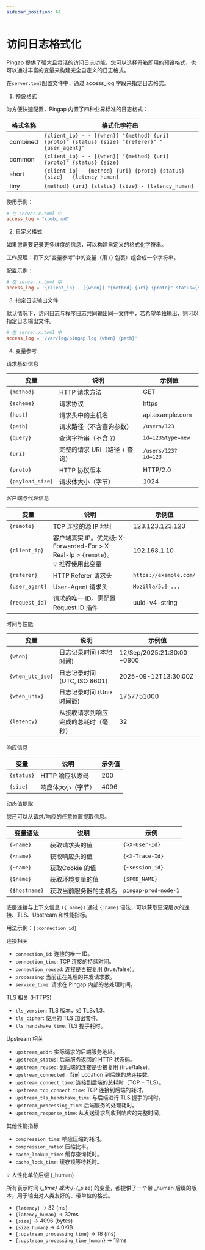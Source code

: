 ```yaml
---
sidebar_position: 61
---
```


# 访问日志格式化

Pingap 提供了强大且灵活的访问日志功能，您可以选择开箱即用的预设格式，也可以通过丰富的变量来构建完全自定义的日志格式。

在`server.toml`配置文件中，通过 access_log 字段来指定日志格式。


1. 预设格式

为方便快速配置，Pingap 内置了四种业界标准的日志格式：

| 格式名称 | 格式化字符串                                                                                   |
| -------- | ---------------------------------------------------------------------------------------------- |
| combined | `{client_ip} - - [{when}] "{method} {uri} {proto}" {status} {size} "{referer}" "{user_agent}"` |
| common   | `{client_ip} - - [{when}] "{method} {uri} {proto}" {status} {size}`                            |
| short    | `{client_ip} - {method} {uri} {proto} {status} {size} - {latency_human}`                       |
| tiny     | `{method} {uri} {status} {size} - {latency_human}`                                             |

使用示例：

```toml
# 在 server.x.toml 中
access_log = "combined"
```

2. 自定义格式

如果您需要记录更多维度的信息，可以构建自定义的格式化字符串。

工作原理：将下文“变量参考”中的变量（用 {} 包裹）组合成一个字符串。

配置示例：

```toml
# 在 server.x.toml 中
access_log = '{client_ip} - [{when}] "{method} {uri} {proto}" status={status} size={size} latency={latency_human} upstream={:upstream_addr} upstream_time={:upstream_processing_time_human}'
```

3. 指定日志输出文件

默认情况下，访问日志与程序日志共同输出同一文件中，若希望单独输出，则可以指定日志输出文件。

```toml
# 在 server.x.toml 中
access_log = '/var/log/pingap.log {when} {path}'
```

4. 变量参考

请求基础信息

| 变量             | 说明                          | 示例值              |
| ---------------- | ----------------------------- | ------------------- |
| `{method}`       | HTTP 请求方法                 | GET                 |
| `{scheme}`       | 请求协议                      | https               |
| `{host}`         | 请求头中的主机名              | api.example.com     |
| `{path}`         | 请求路径（不含查询参数）      | `/users/123`        |
| `{query}`        | 查询字符串（不含 ?）          | `id=123&type=new`   |
| `{uri}`          | 完整的请求 URI（路径 + 查询） | `/users/123?id=123` |
| `{proto}`        | HTTP 协议版本                 | HTTP/2.0            |
| `{payload_size}` | 请求体大小（字节）            | 1024                |

客户端与代理信息

| 变量           | 说明                                                                                   | 示例值                 |
| -------------- | -------------------------------------------------------------------------------------- | ---------------------- |
| `{remote}`     | TCP 连接的源 IP 地址                                                                   | 123.123.123.123        |
| `{client_ip}`  | 客户端真实 IP。优先级: X-Forwarded-For > X-Real-Ip > `{remote}`。<br/>💡 推荐使用此变量 | 192.168.1.10           |
| `{referer}`    | HTTP Referer 请求头                                                                    | `https://example.com/` |
| `{user_agent}` | User-Agent 请求头                                                                      | `Mozilla/5.0 ...`      |
| `{request_id}` | 请求的唯一 ID。需配置 Request ID 插件                                                  | uuid-v4-string         |

时间与性能

| 变量             | 说明                                 | 示例值                     |
| ---------------- | ------------------------------------ | -------------------------- |
| `{when}`         | 日志记录时间 (本地时间)              | 12/Sep/2025:21:30:00 +0800 |
| `{when_utc_iso}` | 日志记录时间 (UTC, ISO 8601)         | 2025-09-12T13:30:00Z       |
| `{when_unix}`    | 日志记录时间 (Unix 时间戳)           | 1757751000                 |
| `{latency}`      | 从接收请求到响应完成的总耗时（毫秒） | 32                         |

响应信息

| 变量       | 说明               | 示例值 |
| ---------- | ------------------ | ------ |
| `{status}` | HTTP 响应状态码    | 200    |
| `{size}`   | 响应体大小（字节） | 4096   |


动态值提取

您还可以从请求/响应的任意位置提取信息。

| 变量语法      | 说明                   | 示例                 |
| ------------- | ---------------------- | -------------------- |
| `{>name}`     | 获取请求头的值         | `{>X-User-Id}`       |
| `{<name}`     | 获取响应头的值         | `{<X-Trace-Id}`      |
| `{~name}`     | 获取Cookie 的值        | `{~session_id}`      |
| `{$name}`     | 获取环境变量的值       | `{$POD_NAME}`        |
| `{$hostname}` | 获取当前服务器的主机名 | `pingap-prod-node-1` |


底层连接与上下文信息 `({:name})`
通过 `{:name}` 语法，可以获取更深层次的连接、TLS、Upstream 和性能指标。

用法示例：`{:connection_id}`


连接相关
- `connection_id`: 连接的唯一 ID。
- `connection_time`: TCP 连接的持续时间。
- `connection_reused`: 连接是否被复用 (true/false)。
- `processing`: 当前正在处理的并发请求数。
- `service_time`: 请求在 Pingap 内部的总处理时间。

TLS 相关 (HTTPS)

- `tls_version`: TLS 版本，如 TLSv1.3。
- `tls_cipher`: 使用的 TLS 加密套件。
- `tls_handshake_time`: TLS 握手耗时。

Upstream 相关

- `upstream_addr`: 实际请求的后端服务地址。
- `upstream_status`: 后端服务返回的 HTTP 状态码。
- `upstream_reused`: 到后端的连接是否被复用 (true/false)。
- `upstream_connected` : 当前 Location 到后端的总连接数。
- `upstream_connect_time`: 连接到后端的总耗时（TCP + TLS）。
- `upstream_tcp_connect_time`: TCP 连接到后端的耗时。
- `upstream_tls_handshake_time`: 与后端进行 TLS 握手的耗时。
- `upstream_processing_time`: 后端服务的处理耗时。
- `upstream_response_time`: 从发送请求到收到响应的完整时间。

其他性能指标

- `compression_time`: 响应压缩的耗时。
- `compression_ratio`: 压缩比率。
- `cache_lookup_time`: 缓存查询耗时。
- `cache_lock_time`: 缓存锁等待耗时。


💡 人性化单位后缀 (_human)

所有表示时间 (*_time) 或大小 (*_size) 的变量，都提供了一个带 _human 后缀的版本，用于输出对人类友好的、带单位的格式。

- `{latency}` → 32 (ms)
- `{latency_human}` → 32ms
- `{size}` → 4096 (bytes)
- `{size_human}` → 4.0KiB
- `{:upstream_processing_time}` → 18 (ms)
- `{:upstream_processing_time_human}` → 18ms


